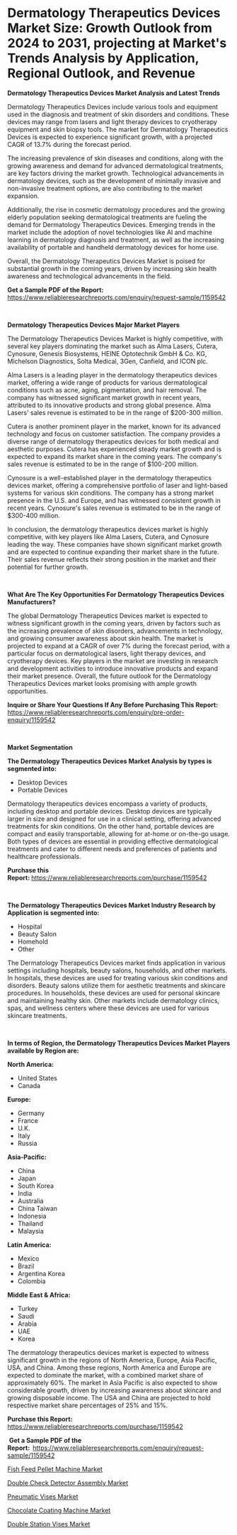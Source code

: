 <p><h1>Dermatology Therapeutics Devices Market Size: Growth Outlook from 2024 to 2031, projecting at Market's Trends Analysis by Application, Regional Outlook, and Revenue</h1></p><p><strong>Dermatology Therapeutics Devices Market Analysis and Latest Trends</strong></p>
<p><p>Dermatology Therapeutics Devices include various tools and equipment used in the diagnosis and treatment of skin disorders and conditions. These devices may range from lasers and light therapy devices to cryotherapy equipment and skin biopsy tools. The market for Dermatology Therapeutics Devices is expected to experience significant growth, with a projected CAGR of 13.7% during the forecast period.</p><p>The increasing prevalence of skin diseases and conditions, along with the growing awareness and demand for advanced dermatological treatments, are key factors driving the market growth. Technological advancements in dermatology devices, such as the development of minimally invasive and non-invasive treatment options, are also contributing to the market expansion.</p><p>Additionally, the rise in cosmetic dermatology procedures and the growing elderly population seeking dermatological treatments are fueling the demand for Dermatology Therapeutics Devices. Emerging trends in the market include the adoption of novel technologies like AI and machine learning in dermatology diagnosis and treatment, as well as the increasing availability of portable and handheld dermatology devices for home use.</p><p>Overall, the Dermatology Therapeutics Devices Market is poised for substantial growth in the coming years, driven by increasing skin health awareness and technological advancements in the field.</p></p>
<p><strong>Get a Sample PDF of the Report:&nbsp;</strong> <a href="https://www.reliableresearchreports.com/enquiry/request-sample/1159542">https://www.reliableresearchreports.com/enquiry/request-sample/1159542</a></p>
<p>&nbsp;</p>
<p><strong>Dermatology Therapeutics Devices Major Market Players</strong></p>
<p><p>The Dermatology Therapeutics Devices Market is highly competitive, with several key players dominating the market such as Alma Lasers, Cutera, Cynosure, Genesis Biosystems, HEINE Optotechnik GmbH & Co. KG, Michelson Diagnostics, Solta Medical, 3Gen, Canfield, and ICON plc.</p><p>Alma Lasers is a leading player in the dermatology therapeutics devices market, offering a wide range of products for various dermatological conditions such as acne, aging, pigmentation, and hair removal. The company has witnessed significant market growth in recent years, attributed to its innovative products and strong global presence. Alma Lasers' sales revenue is estimated to be in the range of $200-300 million.</p><p>Cutera is another prominent player in the market, known for its advanced technology and focus on customer satisfaction. The company provides a diverse range of dermatology therapeutics devices for both medical and aesthetic purposes. Cutera has experienced steady market growth and is expected to expand its market share in the coming years. The company's sales revenue is estimated to be in the range of $100-200 million.</p><p>Cynosure is a well-established player in the dermatology therapeutics devices market, offering a comprehensive portfolio of laser and light-based systems for various skin conditions. The company has a strong market presence in the U.S. and Europe, and has witnessed consistent growth in recent years. Cynosure's sales revenue is estimated to be in the range of $300-400 million.</p><p>In conclusion, the dermatology therapeutics devices market is highly competitive, with key players like Alma Lasers, Cutera, and Cynosure leading the way. These companies have shown significant market growth and are expected to continue expanding their market share in the future. Their sales revenue reflects their strong position in the market and their potential for further growth.</p></p>
<p>&nbsp;</p>
<p><strong>What Are The Key Opportunities For Dermatology Therapeutics Devices Manufacturers?</strong></p>
<p><p>The global Dermatology Therapeutics Devices market is expected to witness significant growth in the coming years, driven by factors such as the increasing prevalence of skin disorders, advancements in technology, and growing consumer awareness about skin health. The market is projected to expand at a CAGR of over 7% during the forecast period, with a particular focus on dermatological lasers, light therapy devices, and cryotherapy devices. Key players in the market are investing in research and development activities to introduce innovative products and expand their market presence. Overall, the future outlook for the Dermatology Therapeutics Devices market looks promising with ample growth opportunities.</p></p>
<p><strong>Inquire or Share Your Questions If Any Before Purchasing This Report:</strong> <a href="https://www.reliableresearchreports.com/enquiry/pre-order-enquiry/1159542">https://www.reliableresearchreports.com/enquiry/pre-order-enquiry/1159542</a></p>
<p>&nbsp;</p>
<p><strong>Market Segmentation</strong></p>
<p><strong>The Dermatology Therapeutics Devices Market Analysis by types is segmented into:</strong></p>
<p><ul><li>Desktop Devices</li><li>Portable Devices</li></ul></p>
<p><p>Dermatology therapeutics devices encompass a variety of products, including desktop and portable devices. Desktop devices are typically larger in size and designed for use in a clinical setting, offering advanced treatments for skin conditions. On the other hand, portable devices are compact and easily transportable, allowing for at-home or on-the-go usage. Both types of devices are essential in providing effective dermatological treatments and cater to different needs and preferences of patients and healthcare professionals.</p></p>
<p><strong>Purchase this Report:&nbsp;</strong><a href="https://www.reliableresearchreports.com/purchase/1159542">https://www.reliableresearchreports.com/purchase/1159542</a></p>
<p>&nbsp;</p>
<p><strong>The Dermatology Therapeutics Devices Market Industry Research by Application is segmented into:</strong></p>
<p><ul><li>Hospital</li><li>Beauty Salon</li><li>Homehold</li><li>Other</li></ul></p>
<p><p>The Dermatology Therapeutics Devices market finds application in various settings including hospitals, beauty salons, households, and other markets. In hospitals, these devices are used for treating various skin conditions and disorders. Beauty salons utilize them for aesthetic treatments and skincare procedures. In households, these devices are used for personal skincare and maintaining healthy skin. Other markets include dermatology clinics, spas, and wellness centers where these devices are used for various skincare treatments.</p></p>
<p>&nbsp;</p>
<p><strong>In terms of Region, the Dermatology Therapeutics Devices Market Players available by Region are:</strong></p>
<p>
    <p> <strong> North America: </strong>
        <ul>
            <li>United States</li>
            <li>Canada</li>
        </ul>
        </p> 
    <p> <strong> Europe: </strong>
        <ul>
            <li>Germany</li>
            <li>France</li>
            <li>U.K.</li>
            <li>Italy</li>
            <li>Russia</li>
        </ul>
        </p> 
    <p> <strong> Asia-Pacific: </strong>
        <ul>
            <li>China</li>
            <li>Japan</li>
            <li>South Korea</li>
            <li>India</li>
            <li>Australia</li>
            <li>China Taiwan</li>
            <li>Indonesia</li>
            <li>Thailand</li>
            <li>Malaysia</li>
        </ul>
        </p> 
    <p> <strong> Latin America: </strong>
        <ul>
            <li>Mexico</li>
            <li>Brazil</li>
            <li>Argentina Korea</li>
            <li>Colombia</li>
        </ul>
        </p> 
    <p> <strong> Middle East & Africa: </strong>
        <ul>
            <li>Turkey</li>
            <li>Saudi</li>
            <li>Arabia</li>
            <li>UAE</li>
            <li>Korea</li>
        </ul>
    </p>
    </p>
<p><p>The dermatology therapeutics devices market is expected to witness significant growth in the regions of North America, Europe, Asia Pacific, USA, and China. Among these regions, North America and Europe are expected to dominate the market, with a combined market share of approximately 60%. The market in Asia Pacific is also expected to show considerable growth, driven by increasing awareness about skincare and growing disposable income. The USA and China are projected to hold respective market share percentages of 25% and 15%.</p></p>
<p><strong>Purchase this Report: </strong><a href="https://www.reliableresearchreports.com/purchase/1159542">https://www.reliableresearchreports.com/purchase/1159542</a></p>
<p>&nbsp;<strong>Get a Sample PDF of the Report:&nbsp;&nbsp;</strong><a href="https://www.reliableresearchreports.com/enquiry/request-sample/1159542">https://www.reliableresearchreports.com/enquiry/request-sample/1159542</a></p>
<p><strong></strong></p>
<p><p><a href="https://medium.com/@ameliahaley64/fish-feed-pellet-machine-market-share-evolution-and-market-growth-trends-2024-2031-e234498c4af7">Fish Feed Pellet Machine Market</a></p><p><a href="https://medium.com/@larrytran2023/double-check-detector-assembly-market-size-and-market-trends-complete-industry-overview-2024-to-4570b89d34c8">Double Check Detector Assembly Market</a></p><p><a href="https://medium.com/@ameliahaley64/pneumatic-vises-market-research-report-its-history-and-forecast-2024-to-2031-86151bc9f5b0">Pneumatic Vises Market</a></p><p><a href="https://medium.com/@ameliahaley64/chocolate-coating-machine-market-share-evolution-and-market-growth-trends-2024-2031-79fcb064a475">Chocolate Coating Machine Market</a></p><p><a href="https://medium.com/@ameliahaley64/double-station-vises-market-size-cagr-trends-2024-2030-9e02dc058546">Double Station Vises Market</a></p></p>